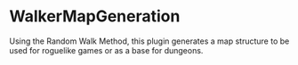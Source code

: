 # WalkerMapGeneration
Using the Random Walk Method, this plugin generates a map structure to be used for roguelike games or as a base for dungeons.
